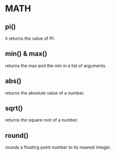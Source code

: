 # MATH

## pi()

it returns the value of PI.

## min() &  max()

returns the max and the min in a list of arguments.

## abs()

returns the absolute value of a number.

## sqrt()

returns the square root of a number.

## round()

rounds a floating point number to its nearest integer.
